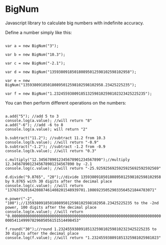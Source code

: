 # BigNum
Javascript library to calculate big numbers with indefinite accuracy.

Define a number simply like this:

<code>
var a = new BigNum("3");
</code>

<code>
var b = new BigNum("10.3");
</code>

<code>
var c = new BigNum("-2.1");
</code>

<code>
var d = new BigNum("135938091850180895012598102598102958");
</code>

<code>
var e = new BigNum("135938091850180895012598102598102958.23425225235");
</code>

<code>
var f = new BigNum("1.23245593809185132598102598102323425225235");
</code>

You can then perform different operations on the numbers:

<code>
a.add("5"); //add 5 to 3
console.log(a.value); //will return "8"
a.add("-6"); //add -6 to 8
console.log(a.value); will return "2"
</code>

<code>
b.subtract("11.2"); //subtract 11.2 from 10.3
console.log(b.value); //will return "-0.9"
b.subtract("-1.2"); //subtract -1.2 from -0.9
console.log(b.value); //will return "0.3"
</code>

<code>
c.multiply("12.3456789012345678901234567890");//multiply 12.3456789012345678901234567890 by -2.1
console.log(c.value); //will return "-25.9259256925925925692592592569"
</code>

<code>
d.divide("9.8765", "20");//divide 135938091850180895012598102598102958 by 9.8765 with 30 digits after the decimal place
console.log(c.value); //will return "13763792016420887461408201548939701.108692350529033564521844783071"
</code>

<code>
e.power("-2", "100");//135938091850180895012598102598102958.23425225235 to the -2nd power, 100 digits after the decimal place
console.log(e.value); //will return "0.0000000000000000000000000000000000000000000000000000000000000000000000541149997829605056151514498453"
</code>

<code>
f.round("30");//round 1.23245593809185132598102598102323425225235 to 30 digits after the decimal place
console.log(f.value); //will return "1.232455938091851325981025981023"
</code>
